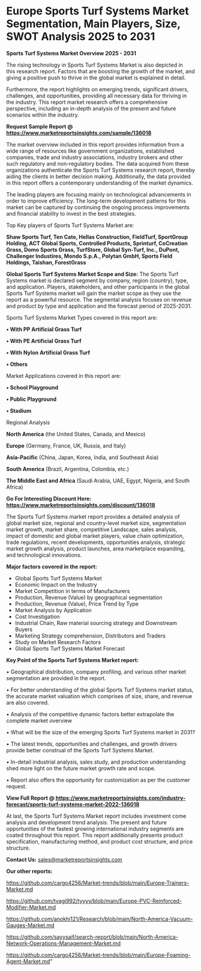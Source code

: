 # Europe Sports Turf Systems Market Segmentation, Main Players, Size, SWOT Analysis 2025 to 2031

<Strong> Sports Turf Systems Market Overview 2025 - 2031</strong>

The rising technology in Sports Turf Systems Market is also depicted in this research report. Factors that are boosting the growth of the market, and giving a positive push to thrive in the global market is explained in detail.

Furthermore, the report highlights on emerging trends, significant drivers, challenges, and opportunities, providing all necessary data for thriving in the industry. This report market research offers a comprehensive perspective, including an in-depth analysis of the present and future scenarios within the industry.

<strong>Request Sample Report @ <a href=https://www.marketreportsinsights.com/sample/136018>https://www.marketreportsinsights.com/sample/136018</a></strong>

The market overview included in this report provides information from a wide range of resources like government organizations, established companies, trade and industry associations, industry brokers and other such regulatory and non-regulatory bodies. The data acquired from these organizations authenticate the Sports Turf Systems research report, thereby aiding the clients in better decision making. Additionally, the data provided in this report offers a contemporary understanding of the market dynamics.

The leading players are focusing mainly on technological advancements in order to improve efficiency. The long-term development patterns for this market can be captured by continuing the ongoing process improvements and financial stability to invest in the best strategies.

Top Key players of Sports Turf Systems Market are:

<strong>Shaw Sports Turf, Ten Cate, Hellas Construction, FieldTurf, SportGroup Holding, ACT Global Sports, Controlled Products, Sprinturf, CoCreation Grass, Domo Sports Grass, TurfStore, Global Syn-Turf, Inc., DuPont, Challenger Industires, Mondo S.p.A., Polytan GmbH, Sports Field Holdings, Taishan, ForestGrass</strong>

<strong><b>Global Sports Turf Systems Market Scope and Size:</b></strong>
The Sports Turf Systems market is declared segment by company, region (country), type, and application. Players, stakeholders, and other participants in the global Sports Turf Systems market will gain the market scope as they use the report as a powerful resource. The segmental analysis focuses on revenue and product by type and application and the forecast period of 2025-2031.

Sports Turf Systems Market Types covered in this report are:

<strong>• With PP Artificial Grass Turf

• With PE Artificial Grass Turf

• With Nylon Artificial Grass Turf

• Others</strong>

Market Applications covered in this report are:

<strong>• School Playground

• Public Playground

• Stadium</strong> 

Regional Analysis

<strong>North America</strong> (the United States, Canada, and Mexico)

<strong>Europe</strong> (Germany, France, UK, Russia, and Italy)

<strong>Asia-Pacific</strong> (China, Japan, Korea, India, and Southeast Asia)

<strong>South America</strong> (Brazil, Argentina, Colombia, etc.)

<strong>The Middle East and Africa</strong> (Saudi Arabia, UAE, Egypt, Nigeria, and South Africa)

<strong>Go For Interesting Discount Here: <a href=https://www.marketreportsinsights.com/discount/136018>https://www.marketreportsinsights.com/discount/136018</a></strong>

The Sports Turf Systems market report provides a detailed analysis of global market size, regional and country-level market size, segmentation market growth, market share, competitive Landscape, sales analysis, impact of domestic and global market players, value chain optimization, trade regulations, recent developments, opportunities analysis, strategic market growth analysis, product launches, area marketplace expanding, and technological innovations.

<strong><b>Major factors covered in the report:</b></strong>
<ul>
  <li>Global Sports Turf Systems Market </li>
  <li>Economic Impact on the Industry</li>
  <li>Market Competition in terms of Manufacturers</li>
  <li>Production, Revenue (Value) by geographical segmentation</li>
  <li>Production, Revenue (Value), Price Trend by Type</li>
  <li>Market Analysis by Application</li>
  <li>Cost Investigation</li>
  <li>Industrial Chain, Raw material sourcing strategy and Downstream Buyers</li>
  <li>Marketing Strategy comprehension, Distributors and Traders</li>
  <li>Study on Market Research Factors</li>
  <li>Global Sports Turf Systems Market Forecast</li>
</ul>

<strong><b>Key Point of the Sports Turf Systems Market report:</b></strong>

• Geographical distribution, company profiling, and various other market segmentation are provided in the report.

• For better understanding of the global Sports Turf Systems market status, the accurate market valuation which comprises of size, share, and revenue are also covered.

• Analysis of the competitive dynamic factors better extrapolate the complete market overview

• What will be the size of the emerging Sports Turf Systems market in 2031?

• The latest trends, opportunities and challenges, and growth drivers provide better construal of the Sports Turf Systems Market.

• In-detail industrial analysis, sales study, and production understanding shed more light on the future market growth rate and scope.

• Report also offers the opportunity for customization as per the customer request.

<strong><b>View Full Report @ <a href=https://www.marketreportsinsights.com/industry-forecast/sports-turf-systems-market-2022-136018>https://www.marketreportsinsights.com/industry-forecast/sports-turf-systems-market-2022-136018</a></b></strong>


At last, the Sports Turf Systems Market report includes investment come analysis and development trend analysis. The present and future opportunities of the fastest growing international industry segments are coated throughout this report. This report additionally presents product specification, manufacturing method, and product cost structure, and price structure.

<strong>Contact Us:</strong>
sales@marketreportsinsights.com

<strong>Our other reports:</strong>

<a href=https://github.com/cargo4256/Market-trends/blob/main/Europe-Trainers-Market.md>https://github.com/cargo4256/Market-trends/blob/main/Europe-Trainers-Market.md</a>

<a href=https://github.com/tyagi992/tyyyy/blob/main/Europe-PVC-Reinforced-Modifier-Market.md>https://github.com/tyagi992/tyyyy/blob/main/Europe-PVC-Reinforced-Modifier-Market.md</a>

<a href=https://github.com/anokhi121/Research/blob/main/North-America-Vacuum-Gauges-Market.md>https://github.com/anokhi121/Research/blob/main/North-America-Vacuum-Gauges-Market.md</a>

<a href=https://github.com/sayysaif/search-report/blob/main/North-America-Network-Operations-Management-Market.md>https://github.com/sayysaif/search-report/blob/main/North-America-Network-Operations-Management-Market.md</a>

<a href=https://github.com/cargo4256/Market-trends/blob/main/Europe-Foaming-Agent-Market.md>https://github.com/cargo4256/Market-trends/blob/main/Europe-Foaming-Agent-Market.md</a>"
